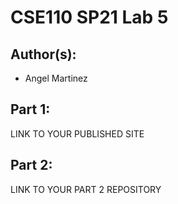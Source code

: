 # CSE110 SP21 Lab 5

## Author(s):
- Angel Martinez

## Part 1:

LINK TO YOUR PUBLISHED SITE

## Part 2:

LINK TO YOUR PART 2 REPOSITORY
